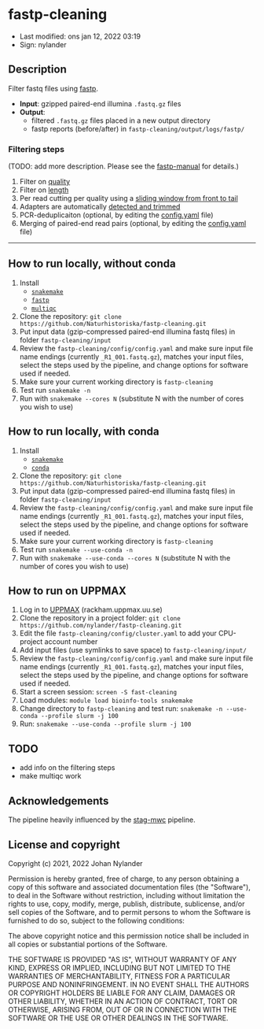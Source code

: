 # fastp-cleaning

- Last modified: ons jan 12, 2022  03:19
- Sign: nylander

## Description

Filter fastq files using [fastp](https://github.com/OpenGene/fastp).

- **Input**: gzipped paired-end illumina `.fastq.gz` files
- **Output**:
    - filtered `.fastq.gz` files placed in a new output directory
    - fastp reports (before/after) in `fastp-cleaning/output/logs/fastp/`

### Filtering steps

(TODO: add more description. Please see the [fastp-manual](https://github.com/OpenGene/fastp/wiki) for details.)

1. Filter on [quality](https://github.com/OpenGene/fastp#quality-filter)
2. Filter on [length](https://github.com/OpenGene/fastp#length-filter)
3. Per read cutting per quality using a [sliding window from front to tail](https://github.com/OpenGene/fastp#per-read-cutting-by-quality-score)
4. Adapters are automatically [detected and trimmed](https://github.com/OpenGene/fastp#adapters)
5. PCR-deduplicaiton (optional, by editing the [config.yaml](config/config.yaml) file)
6. Merging of paired-end read pairs (optional, by editing the [config.yaml](config/config.yaml) file)

---

## How to run locally, without conda

1. Install
    - [`snakemake`](https://snakemake.readthedocs.io/en/stable/#)
    - [`fastp`](https://github.com/OpenGene/fastp)
    - [`multiqc`](https://multiqc.info/)
2. Clone the repository: `git clone https://github.com/Naturhistoriska/fastp-cleaning.git`
3. Put input data (gzip-compressed paired-end illumina fastq files) in folder `fastp-cleaning/input`
4. Review the `fastp-cleaning/config/config.yaml` and make sure input file name endings (currently `_R1_001.fastq.gz`),
   matches your input files, select the steps used by the pipeline, and change options for software used if needed.
5. Make sure your current working directory is `fastp-cleaning`
6. Test run `snakemake -n`
7. Run with `snakemake --cores N` (substitute N with the number of cores you wish to use)

## How to run locally, with conda

1. Install
    - [`snakemake`](https://snakemake.readthedocs.io/en/stable/#)
    - [`conda`](https://docs.conda.io/projects/conda/en/latest/user-guide/install/index.html)
2. Clone the repository: `git clone https://github.com/Naturhistoriska/fastp-cleaning.git`
3. Put input data (gzip-compressed paired-end illumina fastq files) in folder `fastp-cleaning/input`
4. Review the `fastp-cleaning/config/config.yaml` and make sure input file name endings (currently `_R1_001.fastq.gz`),
   matches your input files, select the steps used by the pipeline, and change options for software used if needed.
5. Make sure your current working directory is `fastp-cleaning`
6. Test run `snakemake --use-conda -n`
7. Run with `snakemake --use-conda --cores N` (substitute N with the number of cores you wish to use)

## How to run on UPPMAX

1. Log in to [UPPMAX](https://uppmax.uu.se/) (rackham.uppmax.uu.se)
2. Clone the repository in a project folder: `git clone https://github.com/nylander/fastp-cleaning.git`
3. Edit the file `fastp-cleaning/config/cluster.yaml` to add your CPU-project account number
4. Add input files (use symlinks to save space) to `fastp-cleaning/input/`
5. Review the `fastp-cleaning/config/config.yaml` and make sure input file name endings (currently `_R1_001.fastq.gz`),
   matches your input files, select the steps used by the pipeline, and change options for software used if needed.
6. Start a screen session: `screen -S fast-cleaning`
7. Load modules: `module load bioinfo-tools snakemake`
8. Change directory to `fastp-cleaning` and test run: `snakemake -n --use-conda --profile slurm -j 100`
9. Run: `snakemake --use-conda --profile slurm -j 100`

## TODO

- add info on the filtering steps
- make multiqc work

## Acknowledgements

The pipeline heavily influenced by the [stag-mwc](https://github.com/marcelladane/stag-mwc) pipeline.

## License and copyright

Copyright (c) 2021, 2022 Johan Nylander

Permission is hereby granted, free of charge, to any person obtaining a copy
of this software and associated documentation files (the "Software"), to deal
in the Software without restriction, including without limitation the rights
to use, copy, modify, merge, publish, distribute, sublicense, and/or sell
copies of the Software, and to permit persons to whom the Software is
furnished to do so, subject to the following conditions:

The above copyright notice and this permission notice shall be included in all
copies or substantial portions of the Software.

THE SOFTWARE IS PROVIDED "AS IS", WITHOUT WARRANTY OF ANY KIND, EXPRESS OR
IMPLIED, INCLUDING BUT NOT LIMITED TO THE WARRANTIES OF MERCHANTABILITY,
FITNESS FOR A PARTICULAR PURPOSE AND NONINFRINGEMENT. IN NO EVENT SHALL THE
AUTHORS OR COPYRIGHT HOLDERS BE LIABLE FOR ANY CLAIM, DAMAGES OR OTHER
LIABILITY, WHETHER IN AN ACTION OF CONTRACT, TORT OR OTHERWISE, ARISING FROM,
OUT OF OR IN CONNECTION WITH THE SOFTWARE OR THE USE OR OTHER DEALINGS IN THE
SOFTWARE.

